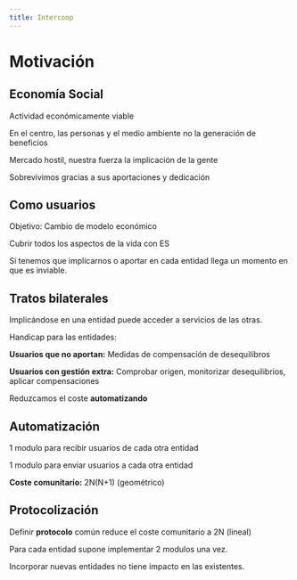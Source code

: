 ```yaml
---
title: Intercoop
---
```


# Motivación

## Economía Social

Actividad económicamente viable

En el centro, las personas y el medio ambiente
no la generación de beneficios

Mercado hostil, nuestra fuerza la implicación de la gente

Sobrevivimos gracias a sus aportaciones y dedicación

## Como usuarios

Objetivo: Cambio de modelo económico

Cubrir todos los aspectos de la vida con ES

Si tenemos que implicarnos o aportar en cada entidad
llega un momento en que es inviable.

## Tratos bilaterales

Implicándose en una entidad puede acceder a servicios de las otras.

Handicap para las entidades:

**Usuarios que no aportan:**
Medidas de compensación de desequilibros

**Usuarios con gestión extra:**
Comprobar origen, monitorizar desequilibrios, aplicar compensaciones

Reduzcamos el coste **automatizando**

## Automatización

1 modulo para recibir usuarios de cada otra entidad

1 modulo para enviar usuarios a cada otra entidad

**Coste comunitario:** 2N(N+1) (geométrico)

## Protocolización

Definir **protocolo** común reduce el coste comunitario a 2N (lineal)

Para cada entidad supone implementar 2 modulos una vez.

Incorporar nuevas entidades no tiene impacto en las existentes.





